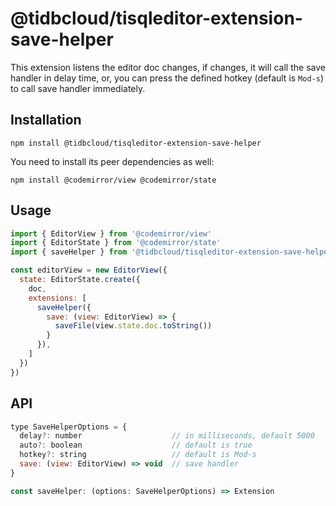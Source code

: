 # @tidbcloud/tisqleditor-extension-save-helper

This extension listens the editor doc changes, if changes, it will call the save handler in delay time, or, you can press the defined hotkey (default is `Mod-s`) to call save handler immediately.

## Installation

```shell
npm install @tidbcloud/tisqleditor-extension-save-helper
```

You need to install its peer dependencies as well:

```shell
npm install @codemirror/view @codemirror/state
```

## Usage

```js
import { EditorView } from '@codemirror/view'
import { EditorState } from '@codemirror/state'
import { saveHelper } from '@tidbcloud/tisqleditor-extension-save-helper'

const editorView = new EditorView({
  state: EditorState.create({
    doc,
    extensions: [
      saveHelper({
        save: (view: EditorView) => {
          saveFile(view.state.doc.toString())
        }
      }),
    ]
  })
})
```

## API

```js
type SaveHelperOptions = {
  delay?: number                    // in milliseconds, default 5000
  auto?: boolean                    // default is true
  hotkey?: string                   // default is Mod-s
  save: (view: EditorView) => void  // save handler
}

const saveHelper: (options: SaveHelperOptions) => Extension
```
